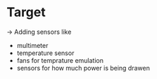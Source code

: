 # Target

-> Adding sensors like

- multimeter
- temperature sensor
- fans for temprature emulation
- sensors for how much power is being drawen